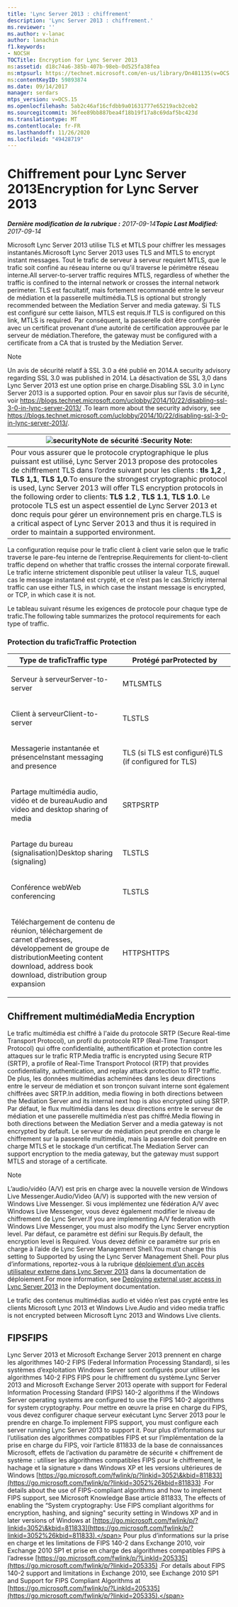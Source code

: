 ```yaml
---
title: 'Lync Server 2013 : chiffrement'
description: 'Lync Server 2013 : chiffrement.'
ms.reviewer: ''
ms.author: v-lanac
author: lanachin
f1.keywords:
- NOCSH
TOCTitle: Encryption for Lync Server 2013
ms:assetid: d18c74a6-385b-407b-98eb-0d525fa38fea
ms:mtpsurl: https://technet.microsoft.com/en-us/library/Dn481135(v=OCS.15)
ms:contentKeyID: 59893874
ms.date: 09/14/2017
manager: serdars
mtps_version: v=OCS.15
ms.openlocfilehash: 5ab2c46af16cfdbb9a01631777e65219acb2ceb2
ms.sourcegitcommit: 36fee89bb887bea4f18b19f17a8c69daf5bc423d
ms.translationtype: MT
ms.contentlocale: fr-FR
ms.lasthandoff: 11/26/2020
ms.locfileid: "49428719"
---
```

# <a name="encryption-for-lync-server-2013"></a><span data-ttu-id="49385-103">Chiffrement pour Lync Server 2013</span><span class="sxs-lookup"><span data-stu-id="49385-103">Encryption for Lync Server 2013</span></span>

<div data-xmlns="http://www.w3.org/1999/xhtml">

<div class="topic" data-xmlns="http://www.w3.org/1999/xhtml" data-msxsl="urn:schemas-microsoft-com:xslt" data-cs="https://msdn.microsoft.com/">

<div data-asp="https://msdn2.microsoft.com/asp">



</div>

<div id="mainSection">

<div id="mainBody"><span data-ttu-id="49385-104">

<span> </span></span><span class="sxs-lookup"><span data-stu-id="49385-104">

<span> </span></span></span>

<span data-ttu-id="49385-105">_**Dernière modification de la rubrique :** 2017-09-14_</span><span class="sxs-lookup"><span data-stu-id="49385-105">_**Topic Last Modified:** 2017-09-14_</span></span>

<span data-ttu-id="49385-106">Microsoft Lync Server 2013 utilise TLS et MTLS pour chiffrer les messages instantanés.</span><span class="sxs-lookup"><span data-stu-id="49385-106">Microsoft Lync Server 2013 uses TLS and MTLS to encrypt instant messages.</span></span> <span data-ttu-id="49385-107">Tout le trafic de serveur à serveur requiert MTLS, que le trafic soit confiné au réseau interne ou qu’il traverse le périmètre réseau interne.</span><span class="sxs-lookup"><span data-stu-id="49385-107">All server-to-server traffic requires MTLS, regardless of whether the traffic is confined to the internal network or crosses the internal network perimeter.</span></span> <span data-ttu-id="49385-108">TLS est facultatif, mais fortement recommandé entre le serveur de médiation et la passerelle multimédia.</span><span class="sxs-lookup"><span data-stu-id="49385-108">TLS is optional but strongly recommended between the Mediation Server and media gateway.</span></span> <span data-ttu-id="49385-109">Si TLS est configuré sur cette liaison, MTLS est requis.</span><span class="sxs-lookup"><span data-stu-id="49385-109">If TLS is configured on this link, MTLS is required.</span></span> <span data-ttu-id="49385-110">Par conséquent, la passerelle doit être configurée avec un certificat provenant d’une autorité de certification approuvée par le serveur de médiation.</span><span class="sxs-lookup"><span data-stu-id="49385-110">Therefore, the gateway must be configured with a certificate from a CA that is trusted by the Mediation Server.</span></span>

<div>


> [!NOTE]  
> <span data-ttu-id="49385-111">Un avis de sécurité relatif à SSL 3.0 a été publié en 2014.</span><span class="sxs-lookup"><span data-stu-id="49385-111">A security advisory regarding SSL 3.0 was published in 2014.</span></span> <span data-ttu-id="49385-112">La désactivation de SSL 3,0 dans Lync Server 2013 est une option prise en charge.</span><span class="sxs-lookup"><span data-stu-id="49385-112">Disabling SSL 3.0 in Lync Server 2013 is a supported option.</span></span> <span data-ttu-id="49385-113">Pour en savoir plus sur l’avis de sécurité, voir <A class=uri href="https://blogs.technet.microsoft.com/uclobby/2014/10/22/disabling-ssl-3-0-in-lync-server-2013/">https://blogs.technet.microsoft.com/uclobby/2014/10/22/disabling-ssl-3-0-in-lync-server-2013/</A> .</span><span class="sxs-lookup"><span data-stu-id="49385-113">To learn more about the security advisory, see <A class=uri href="https://blogs.technet.microsoft.com/uclobby/2014/10/22/disabling-ssl-3-0-in-lync-server-2013/">https://blogs.technet.microsoft.com/uclobby/2014/10/22/disabling-ssl-3-0-in-lync-server-2013/</A>.</span></span>



</div>

<div>

<table>
<thead>
<tr class="header">
<th><img src="images/Gg398321.security(OCS.15).gif" title="sûreté" alt="security" /><span data-ttu-id="49385-115">Note de sécurité :</span><span class="sxs-lookup"><span data-stu-id="49385-115">Security Note:</span></span></th>
</tr>
</thead>
<tbody>
<tr class="odd">
<td><span data-ttu-id="49385-116">Pour vous assurer que le protocole cryptographique le plus puissant est utilisé, Lync Server 2013 propose des protocoles de chiffrement TLS dans l’ordre suivant pour les clients : <strong>tls 1,2</strong> , <strong>TLS 1,1</strong>, <strong>TLS 1,0</strong>.</span><span class="sxs-lookup"><span data-stu-id="49385-116">To ensure the strongest cryptographic protocol is used, Lync Server 2013 will offer TLS encryption protocols in the following order to clients: <strong>TLS 1.2</strong> , <strong>TLS 1.1</strong>, <strong>TLS 1.0</strong>.</span></span> <span data-ttu-id="49385-117">Le protocole TLS est un aspect essentiel de Lync Server 2013 et donc requis pour gérer un environnement pris en charge.</span><span class="sxs-lookup"><span data-stu-id="49385-117">TLS is a critical aspect of Lync Server 2013 and thus it is required in order to maintain a supported environment.</span></span></td>
</tr>
</tbody>
</table>


</div>

<span data-ttu-id="49385-118">La configuration requise pour le trafic client à client varie selon que le trafic traverse le pare-feu interne de l’entreprise.</span><span class="sxs-lookup"><span data-stu-id="49385-118">Requirements for client-to-client traffic depend on whether that traffic crosses the internal corporate firewall.</span></span> <span data-ttu-id="49385-119">Le trafic interne strictement disponible peut utiliser la valeur TLS, auquel cas le message instantané est crypté, et ce n’est pas le cas.</span><span class="sxs-lookup"><span data-stu-id="49385-119">Strictly internal traffic can use either TLS, in which case the instant message is encrypted, or TCP, in which case it is not.</span></span>

<span data-ttu-id="49385-120">Le tableau suivant résume les exigences de protocole pour chaque type de trafic.</span><span class="sxs-lookup"><span data-stu-id="49385-120">The following table summarizes the protocol requirements for each type of traffic.</span></span>

### <a name="traffic-protection"></a><span data-ttu-id="49385-121">Protection du trafic</span><span class="sxs-lookup"><span data-stu-id="49385-121">Traffic Protection</span></span>

<table>
<colgroup>
<col style="width: 50%" />
<col style="width: 50%" />
</colgroup>
<thead>
<tr class="header">
<th><span data-ttu-id="49385-122">Type de trafic</span><span class="sxs-lookup"><span data-stu-id="49385-122">Traffic type</span></span></th>
<th><span data-ttu-id="49385-123">Protégé par</span><span class="sxs-lookup"><span data-stu-id="49385-123">Protected by</span></span></th>
</tr>
</thead>
<tbody>
<tr class="odd">
<td><p><span data-ttu-id="49385-124">Serveur à serveur</span><span class="sxs-lookup"><span data-stu-id="49385-124">Server-to-server</span></span></p></td>
<td><p><span data-ttu-id="49385-125">MTLS</span><span class="sxs-lookup"><span data-stu-id="49385-125">MTLS</span></span></p></td>
</tr>
<tr class="even">
<td><p><span data-ttu-id="49385-126">Client à serveur</span><span class="sxs-lookup"><span data-stu-id="49385-126">Client-to-server</span></span></p></td>
<td><p><span data-ttu-id="49385-127">TLS</span><span class="sxs-lookup"><span data-stu-id="49385-127">TLS</span></span></p></td>
</tr>
<tr class="odd">
<td><p><span data-ttu-id="49385-128">Messagerie instantanée et présence</span><span class="sxs-lookup"><span data-stu-id="49385-128">Instant messaging and presence</span></span></p></td>
<td><p><span data-ttu-id="49385-129">TLS (si TLS est configuré)</span><span class="sxs-lookup"><span data-stu-id="49385-129">TLS (if configured for TLS)</span></span></p></td>
</tr>
<tr class="even">
<td><p><span data-ttu-id="49385-130">Partage multimédia audio, vidéo et de bureau</span><span class="sxs-lookup"><span data-stu-id="49385-130">Audio and video and desktop sharing of media</span></span></p></td>
<td><p><span data-ttu-id="49385-131">SRTP</span><span class="sxs-lookup"><span data-stu-id="49385-131">SRTP</span></span></p></td>
</tr>
<tr class="odd">
<td><p><span data-ttu-id="49385-132">Partage du bureau (signalisation)</span><span class="sxs-lookup"><span data-stu-id="49385-132">Desktop sharing (signaling)</span></span></p></td>
<td><p><span data-ttu-id="49385-133">TLS</span><span class="sxs-lookup"><span data-stu-id="49385-133">TLS</span></span></p></td>
</tr>
<tr class="even">
<td><p><span data-ttu-id="49385-134">Conférence web</span><span class="sxs-lookup"><span data-stu-id="49385-134">Web conferencing</span></span></p></td>
<td><p><span data-ttu-id="49385-135">TLS</span><span class="sxs-lookup"><span data-stu-id="49385-135">TLS</span></span></p></td>
</tr>
<tr class="odd">
<td><p><span data-ttu-id="49385-136">Téléchargement de contenu de réunion, téléchargement de carnet d’adresses, développement de groupe de distribution</span><span class="sxs-lookup"><span data-stu-id="49385-136">Meeting content download, address book download, distribution group expansion</span></span></p></td>
<td><p><span data-ttu-id="49385-137">HTTPS</span><span class="sxs-lookup"><span data-stu-id="49385-137">HTTPS</span></span></p></td>
</tr>
</tbody>
</table>


<div>

## <a name="media-encryption"></a><span data-ttu-id="49385-138">Chiffrement multimédia</span><span class="sxs-lookup"><span data-stu-id="49385-138">Media Encryption</span></span>

<span data-ttu-id="49385-139">Le trafic multimédia est chiffré à l'aide du protocole SRTP (Secure Real-time Transport Protocol), un profil du protocole RTP (Real-Time Transport Protocol) qui offre confidentialité, authentification et protection contre les attaques sur le trafic RTP.</span><span class="sxs-lookup"><span data-stu-id="49385-139">Media traffic is encrypted using Secure RTP (SRTP), a profile of Real-Time Transport Protocol (RTP) that provides confidentiality, authentication, and replay attack protection to RTP traffic.</span></span> <span data-ttu-id="49385-140">De plus, les données multimédias acheminées dans les deux directions entre le serveur de médiation et son tronçon suivant interne sont également chiffrées avec SRTP.</span><span class="sxs-lookup"><span data-stu-id="49385-140">In addition, media flowing in both directions between the Mediation Server and its internal next hop is also encrypted using SRTP.</span></span> <span data-ttu-id="49385-141">Par défaut, le flux multimédia dans les deux directions entre le serveur de médiation et une passerelle multimédia n’est pas chiffré.</span><span class="sxs-lookup"><span data-stu-id="49385-141">Media flowing in both directions between the Mediation Server and a media gateway is not encrypted by default.</span></span> <span data-ttu-id="49385-142">Le serveur de médiation peut prendre en charge le chiffrement sur la passerelle multimédia, mais la passerelle doit prendre en charge MTLS et le stockage d’un certificat.</span><span class="sxs-lookup"><span data-stu-id="49385-142">The Mediation Server can support encryption to the media gateway, but the gateway must support MTLS and storage of a certificate.</span></span>

<div>


> [!NOTE]  
> <span data-ttu-id="49385-143">L’audio/vidéo (A/V) est pris en charge avec la nouvelle version de Windows Live Messenger.</span><span class="sxs-lookup"><span data-stu-id="49385-143">Audio/Video (A/V) is supported with the new version of Windows Live Messenger.</span></span> <span data-ttu-id="49385-144">Si vous implémentez une fédération A/V avec Windows Live Messenger, vous devez également modifier le niveau de chiffrement de Lync Server.</span><span class="sxs-lookup"><span data-stu-id="49385-144">If you are implementing A/V federation with Windows Live Messenger, you must also modify the Lync Server encryption level.</span></span> <span data-ttu-id="49385-145">Par défaut, ce paramètre est défini sur Requis.</span><span class="sxs-lookup"><span data-stu-id="49385-145">By default, the encryption level is Required.</span></span> <span data-ttu-id="49385-146">Vous devez définir ce paramètre sur pris en charge à l’aide de Lync Server Management Shell.</span><span class="sxs-lookup"><span data-stu-id="49385-146">You must change this setting to Supported by using the Lync Server Management Shell.</span></span> <span data-ttu-id="49385-147">Pour plus d’informations, reportez-vous à la rubrique <A href="lync-server-2013-deploying-external-user-access.md">déploiement d’un accès utilisateur externe dans Lync Server 2013</A> dans la documentation de déploiement.</span><span class="sxs-lookup"><span data-stu-id="49385-147">For more information, see <A href="lync-server-2013-deploying-external-user-access.md">Deploying external user access in Lync Server 2013</A> in the Deployment documentation.</span></span>



</div>

<span data-ttu-id="49385-148">Le trafic des contenus multimédias audio et vidéo n’est pas crypté entre les clients Microsoft Lync 2013 et Windows Live.</span><span class="sxs-lookup"><span data-stu-id="49385-148">Audio and video media traffic is not encrypted between Microsoft Lync 2013 and Windows Live clients.</span></span>

</div>

<div>

## <a name="fips"></a><span data-ttu-id="49385-149">FIPS</span><span class="sxs-lookup"><span data-stu-id="49385-149">FIPS</span></span>

<span data-ttu-id="49385-150">Lync Server 2013 et Microsoft Exchange Server 2013 prennent en charge les algorithmes 140-2 FIPS (Federal Information Processing Standard), si les systèmes d’exploitation Windows Server sont configurés pour utiliser les algorithmes 140-2 FIPS FIPS pour le chiffrement du système.</span><span class="sxs-lookup"><span data-stu-id="49385-150">Lync Server 2013 and Microsoft Exchange Server 2013 operate with support for Federal Information Processing Standard (FIPS) 140-2 algorithms if the Windows Server operating systems are configured to use the FIPS 140-2 algorithms for system cryptography.</span></span> <span data-ttu-id="49385-151">Pour mettre en œuvre la prise en charge du FIPS, vous devez configurer chaque serveur exécutant Lync Server 2013 pour le prendre en charge.</span><span class="sxs-lookup"><span data-stu-id="49385-151">To implement FIPS support, you must configure each server running Lync Server 2013 to support it.</span></span> <span data-ttu-id="49385-152">Pour plus d’informations sur l’utilisation des algorithmes compatibles FIPS et sur l’implémentation de la prise en charge du FIPS, voir l’article 811833 de la base de connaissances Microsoft, effets de l’activation du paramètre de sécurité « chiffrement de système : utiliser les algorithmes compatibles FIPS pour le chiffrement, le hachage et la signature » dans Windows XP et les versions ultérieures de Windows [https://go.microsoft.com/fwlink/p/?linkid=3052\&kbid=811833](https://go.microsoft.com/fwlink/p/?linkid=3052%26kbid=811833) .</span><span class="sxs-lookup"><span data-stu-id="49385-152">For details about the use of FIPS-compliant algorithms and how to implement FIPS support, see Microsoft Knowledge Base article 811833, The effects of enabling the “System cryptography: Use FIPS compliant algorithms for encryption, hashing, and signing" security setting in Windows XP and in later versions of Windows at [https://go.microsoft.com/fwlink/p/?linkid=3052\&kbid=811833](https://go.microsoft.com/fwlink/p/?linkid=3052%26kbid=811833).</span></span> <span data-ttu-id="49385-153">Pour plus d’informations sur la prise en charge et les limitations de FIPS 140-2 dans Exchange 2010, voir Exchange 2010 SP1 et prise en charge des algorithmes compatibles FIPS à l’adresse [https://go.microsoft.com/fwlink/p/?LinkId=205335](https://go.microsoft.com/fwlink/p/?linkid=205335) .</span><span class="sxs-lookup"><span data-stu-id="49385-153">For details about FIPS 140-2 support and limitations in Exchange 2010, see Exchange 2010 SP1 and Support for FIPS Compliant Algorithms at [https://go.microsoft.com/fwlink/p/?LinkId=205335](https://go.microsoft.com/fwlink/p/?linkid=205335).</span></span>

<span data-ttu-id="49385-154"></div>

</div>

<span> </span>

</div>

</div>

</span><span class="sxs-lookup"><span data-stu-id="49385-154"></div>

</div>

<span> </span>

</div>

</div>

</span></span></div>

